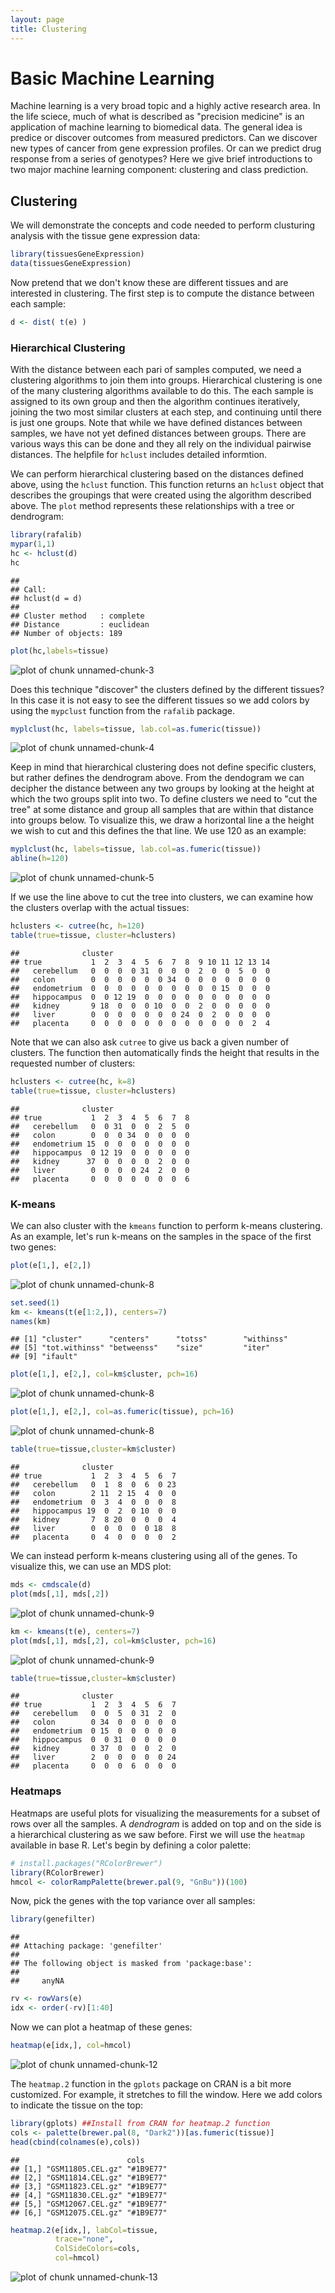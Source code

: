 ```yaml
---
layout: page
title: Clustering 
---
```




# Basic Machine Learning

Machine learning is a very broad topic and a highly active research area. In the life sciece, much of what is described as "precision medicine" is an application of machine learning to biomedical data. The general idea is predice or discover outcomes from measured predictors. Can we discover new types of cancer from gene expression profiles. Or can we predict drug response from a series of genotypes? Here we give brief introductions to two major machine learning component: clustering and class prediction.

## Clustering 

We will demonstrate the concepts and code needed to perform clusturing analysis with the tissue gene expression data:


```r
library(tissuesGeneExpression)
data(tissuesGeneExpression)
```

Now pretend that we don't know these are different tissues and are interested in clustering. The first step is to compute the distance between each sample:


```r
d <- dist( t(e) )
```

<a name="hierarchical"></a>

### Hierarchical Clustering

With the distance between each pari of samples computed, we need a clustering algorithms to join them into groups. Hierarchical clustering is one of the many clustering algorithms available to do this. The each sample is assigned to its own group and then the algorithm continues iteratively, joining the two most similar clusters at each step, and continuing until there is just one groups. Note that while we have defined distances between samples, we have not yet defined distances between groups. There are various ways this can be done and they all rely on the individual pairwise distances. The helpfile for `hclust` includes detailed informtion. 

We can perform hierarchical clustering based on the distances defined above, using the `hclust` function. This function returns an `hclust` object that describes the groupings that were created using the algorithm described above. The `plot` method represents these relationships with a tree or dendrogram: 


```r
library(rafalib)
mypar(1,1)
hc <- hclust(d)
hc
```

```
## 
## Call:
## hclust(d = d)
## 
## Cluster method   : complete 
## Distance         : euclidean 
## Number of objects: 189
```

```r
plot(hc,labels=tissue)
```

![plot of chunk unnamed-chunk-3](images/clustering_and_heatmaps-unnamed-chunk-3-1.png) 

Does this technique "discover" the clusters defined by the different tissues? In this case it is not easy to see the different tissues so we add colors by using the `mypclust` function from the `rafalib` package. 
 

```r
myplclust(hc, labels=tissue, lab.col=as.fumeric(tissue))
```

![plot of chunk unnamed-chunk-4](images/clustering_and_heatmaps-unnamed-chunk-4-1.png) 

Keep in mind that hierarchical clustering does not define specific clusters, but rather defines the dendrogram above. From the dendogram we can decipher the distance between any two groups by looking at the height at which the two groups split into two. To define clusters we need to "cut the tree" at some distance  and group all samples that are within that distance into  groups below. To visualize this, we draw a horizontal line a the height we wish to cut and this defines the 
that line. We use 120 as an example:


```r
myplclust(hc, labels=tissue, lab.col=as.fumeric(tissue))
abline(h=120)
```

![plot of chunk unnamed-chunk-5](images/clustering_and_heatmaps-unnamed-chunk-5-1.png) 

If we use the line above to cut the tree into clusters, we can examine how the clusters overlap with the actual tissues:


```r
hclusters <- cutree(hc, h=120)
table(true=tissue, cluster=hclusters)
```

```
##              cluster
## true           1  2  3  4  5  6  7  8  9 10 11 12 13 14
##   cerebellum   0  0  0  0 31  0  0  0  2  0  0  5  0  0
##   colon        0  0  0  0  0  0 34  0  0  0  0  0  0  0
##   endometrium  0  0  0  0  0  0  0  0  0  0 15  0  0  0
##   hippocampus  0  0 12 19  0  0  0  0  0  0  0  0  0  0
##   kidney       9 18  0  0  0 10  0  0  2  0  0  0  0  0
##   liver        0  0  0  0  0  0  0 24  0  2  0  0  0  0
##   placenta     0  0  0  0  0  0  0  0  0  0  0  0  2  4
```

Note that we can also ask `cutree` to give us back a given number of clusters. The function then automatically finds the height that results in the requested number of clusters:


```r
hclusters <- cutree(hc, k=8)
table(true=tissue, cluster=hclusters)
```

```
##              cluster
## true           1  2  3  4  5  6  7  8
##   cerebellum   0  0 31  0  0  2  5  0
##   colon        0  0  0 34  0  0  0  0
##   endometrium 15  0  0  0  0  0  0  0
##   hippocampus  0 12 19  0  0  0  0  0
##   kidney      37  0  0  0  0  2  0  0
##   liver        0  0  0  0 24  2  0  0
##   placenta     0  0  0  0  0  0  0  6
```

<a name="kmeans"></a>

### K-means

We can also cluster with the `kmeans` function to perform k-means clustering. As an example, let's run k-means on the samples in the space of the first two genes:


```r
plot(e[1,], e[2,])
```

![plot of chunk unnamed-chunk-8](images/clustering_and_heatmaps-unnamed-chunk-8-1.png) 

```r
set.seed(1)
km <- kmeans(t(e[1:2,]), centers=7)
names(km)
```

```
## [1] "cluster"      "centers"      "totss"        "withinss"    
## [5] "tot.withinss" "betweenss"    "size"         "iter"        
## [9] "ifault"
```

```r
plot(e[1,], e[2,], col=km$cluster, pch=16)
```

![plot of chunk unnamed-chunk-8](images/clustering_and_heatmaps-unnamed-chunk-8-2.png) 

```r
plot(e[1,], e[2,], col=as.fumeric(tissue), pch=16)
```

![plot of chunk unnamed-chunk-8](images/clustering_and_heatmaps-unnamed-chunk-8-3.png) 

```r
table(true=tissue,cluster=km$cluster)
```

```
##              cluster
## true           1  2  3  4  5  6  7
##   cerebellum   0  1  8  0  6  0 23
##   colon        2 11  2 15  4  0  0
##   endometrium  0  3  4  0  0  0  8
##   hippocampus 19  0  2  0 10  0  0
##   kidney       7  8 20  0  0  0  4
##   liver        0  0  0  0  0 18  8
##   placenta     0  4  0  0  0  0  2
```

We can instead perform k-means clustering using all of the genes. To visualize this, we can use an MDS plot:



```r
mds <- cmdscale(d)
plot(mds[,1], mds[,2]) 
```

![plot of chunk unnamed-chunk-9](images/clustering_and_heatmaps-unnamed-chunk-9-1.png) 

```r
km <- kmeans(t(e), centers=7)
plot(mds[,1], mds[,2], col=km$cluster, pch=16)
```

![plot of chunk unnamed-chunk-9](images/clustering_and_heatmaps-unnamed-chunk-9-2.png) 

```r
table(true=tissue,cluster=km$cluster)
```

```
##              cluster
## true           1  2  3  4  5  6  7
##   cerebellum   0  0  5  0 31  2  0
##   colon        0 34  0  0  0  0  0
##   endometrium  0 15  0  0  0  0  0
##   hippocampus  0  0 31  0  0  0  0
##   kidney       0 37  0  0  0  2  0
##   liver        2  0  0  0  0  0 24
##   placenta     0  0  0  6  0  0  0
```


<a name="heatmap"></a>

### Heatmaps

Heatmaps are useful plots for visualizing the measurements for a subset of rows over all the samples. A *dendrogram* is added on top and on the side is a hierarchical clustering as we saw before. First we will use the `heatmap` available in base R. Let's begin by defining a color palette:


```r
# install.packages("RColorBrewer")
library(RColorBrewer)
hmcol <- colorRampPalette(brewer.pal(9, "GnBu"))(100)
```

Now, pick the genes with the top variance over all samples:


```r
library(genefilter)
```

```
## 
## Attaching package: 'genefilter'
## 
## The following object is masked from 'package:base':
## 
##     anyNA
```

```r
rv <- rowVars(e)
idx <- order(-rv)[1:40]
```

Now we can plot a heatmap of these genes:


```r
heatmap(e[idx,], col=hmcol)
```

![plot of chunk unnamed-chunk-12](images/clustering_and_heatmaps-unnamed-chunk-12-1.png) 

The `heatmap.2` function in the `gplots` package on CRAN is a bit more
customized. For example, it stretches to fill the window. Here we add colors to indicate the tissue on the top:


```r
library(gplots) ##Install from CRAN for heatmap.2 function
cols <- palette(brewer.pal(8, "Dark2"))[as.fumeric(tissue)]
head(cbind(colnames(e),cols))
```

```
##                        cols     
## [1,] "GSM11805.CEL.gz" "#1B9E77"
## [2,] "GSM11814.CEL.gz" "#1B9E77"
## [3,] "GSM11823.CEL.gz" "#1B9E77"
## [4,] "GSM11830.CEL.gz" "#1B9E77"
## [5,] "GSM12067.CEL.gz" "#1B9E77"
## [6,] "GSM12075.CEL.gz" "#1B9E77"
```

```r
heatmap.2(e[idx,], labCol=tissue,
          trace="none", 
          ColSideColors=cols, 
          col=hmcol)
```

![plot of chunk unnamed-chunk-13](images/clustering_and_heatmaps-unnamed-chunk-13-1.png) 



